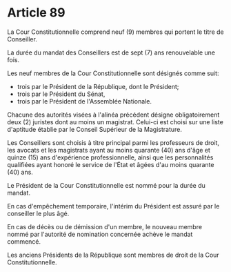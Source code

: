 # Article 89

La Cour Constitutionnelle comprend neuf (9) membres qui portent le titre de
Conseiller.

La durée du mandat des Conseillers est de sept (7) ans renouvelable une fois.

Les neuf membres de la Cour Constitutionnelle sont désignés comme suit:

* trois par le Président de la République, dont le Président;
* trois par le Président du Sénat,
* trois par le Président de l'Assemblée Nationale.

Chacune des autorités visées à l'alinéa précédent désigne obligatoirement deux (2) juristes dont au moins un magistrat. Celui-ci est choisi sur une liste d'aptitude établie par le Conseil Supérieur de la Magistrature.

Les Conseillers sont choisis à titre principal parmi les professeurs de droit, les
avocats et les magistrats ayant au moins quarante (40) ans d'âge et quinze (15) ans d'expérience professionnelle, ainsi que les personnalités qualifiées ayant honoré le
service de l'État et âgées d'au moins quarante (40) ans.

Le Président de la Cour Constitutionnelle est nommé pour la durée du mandat.

En cas d'empêchement temporaire, l'intérim du Président est assuré par le conseiller le plus âgé.

En cas de décès ou de démission d'un membre, le nouveau membre nommé par l'autorité de nomination concernée achève le mandat commencé.

Les anciens Présidents de la République sont membres de droit de la Cour Constitutionnelle.